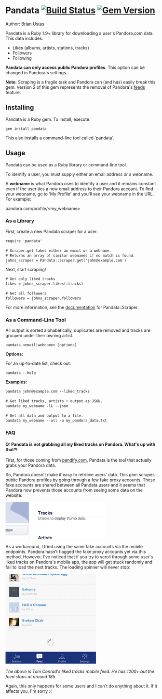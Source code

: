 # Pandata [![Build Status](https://travis-ci.org/ustasb/pandata.svg?branch=master)](https://travis-ci.org/ustasb/pandata) [![Gem Version](https://badge.fury.io/rb/pandata.svg)](https://badge.fury.io/rb/pandata)

Author: [Brian Ustas](http://brianustas.com)

Pandata is a Ruby 1.9+ library for downloading a user's Pandora.com data. This data includes:

- Likes (albums, artists, stations, tracks)
- Followers
- Following

**Pandata can only access public Pandora profiles.** This option can be changed in Pandora's settings.

**Note:** Scraping is a fragile task and Pandora can (and has) easily break this
gem. Version 2 of this gem represents the removal of Pandora's [feeds][1] feature.

## Installing

Pandata is a Ruby gem. To install, execute:

    gem install pandata

This also installs a command-line tool called 'pandata'.

## Usage

Pandata can be used as a Ruby library or command-line tool.

To identify a user, you must supply either an email address or a webname.

A **webname** is what Pandora uses to identify a user and it remains constant even if the user ties a new email address to their Pandora account.
To find your webname, go to 'My Profile' and you'll see your webname in the URL. For example:

pandora.com/profile/\<my_webname\>

### As a Library

First, create a new Pandata scraper for a user:

    require 'pandata'

    # Scraper.get takes either an email or a webname.
    # Returns an array of similar webnames if no match is found.
    johns_scraper = Pandata::Scraper.get('john@example.com')

Next, start scraping!

    # Get only liked tracks
    likes = johns_scraper.likes(:tracks)

    # Get all followers
    followers = johns_scraper.followers

For more information, see the [documentation][2] for Pandata::Scraper.

### As a Command-Line Tool

All output is sorted alphabetically, duplicates are removed and tracks are grouped under their owning artist.

    pandata <email|webname> [options]

**Options:**

For an up-to-date list, check out:

    pandata --help

**Examples:**

    pandata john@example.com --liked_tracks

    # Get liked tracks, artists + output as JSON.
    pandata my_webname -lL --json

    # Get all data and output to a file.
    pandata my_webname --all -o my_pandora_data.txt

### FAQ

#### Q: Pandata is not grabbing all my liked tracks on Pandora. What's up with that?!

First, for those coming from [pandify.com](http://pandify.com), Pandata is the
tool that actually grabs your Pandora data.

So, Pandora doesn't make it easy to retrieve users' data. This gem scrapes
public Pandora profiles by going through a few fake proxy accounts. These fake
accounts are shared between all Pandata users and it seems that Pandora now
prevents those accounts from seeing some data on the website:

![Unable to display thumb data.](https://raw.githubusercontent.com/ustasb/pandata/master/unable_to_display_data.png)

As a workaround, I tried using the same fake accounts via the mobile endpoints.
Pandora hasn't flagged the fake proxy accounts yet via this method. However, I've
noticed that if you try to scroll through some user's liked tracks on Pandora's
mobile app, the app will get stuck randomly and fail to load the next tracks.
The loading spinner will never stop:

![tconrad infinite feed](https://raw.githubusercontent.com/ustasb/pandata/master/tconrad_infinite_feed.png)

*The above is Tom Conrad's liked tracks mobile feed. He has 1200+ but the feed stops at around 185.*

Again, this only happens for some users and I can't do anything about it. If it
affects you, I'm sorry :(

[1]: http://blog.pandora.com/2006/02/02/pandora_21_rss
[2]: http://rubydoc.info/gems/pandata/frames
